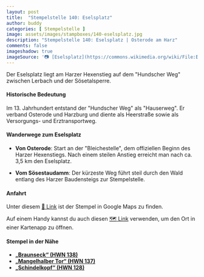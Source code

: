 ```yaml
---
layout: post
title:  "Stempelstelle 140: Eselsplatz"
author: buddy
categories: [ Stempelstelle ]
image: assets/images/stampboxes/140-eselsplatz.jpg
description: "Stempelstelle 140: Eselsplatz | Osterode am Harz"
comments: false
imageshadow: true
imageSource: '📷 [Eselsplatz](https://commons.wikimedia.org/wiki/File:Eselsplatz.jpg) von <a href="//commons.wikimedia.org/wiki/User:B.Thomas95" title="User:B.Thomas95">Thomas Binder</a> unter Lizenz [CC BY-SA 4.0](https://creativecommons.org/licenses/by-sa/4.0)'
---
```


Der Eselsplatz liegt am Harzer Hexenstieg auf dem "Hundscher Weg" zwischen Lerbach und der Sösetalsperre. 

#### Historische Bedeutung

Im 13. Jahrhundert entstand der "Hundscher Weg" als "Hauserweg". Er verband Osterode und Harzburg und diente als Heerstraße sowie als Versorgungs- und Erztransportweg. 

#### Wanderwege zum Eselsplatz

- **Von Osterode**: Start an der "Bleichestelle", dem offiziellen Beginn des Harzer Hexenstiegs. Nach einem steilen Anstieg erreicht man nach ca. 3,5 km den Eselsplatz. 

- **Vom Sösestaudamm**: Der kürzeste Weg führt steil durch den Wald entlang des Harzer Baudensteigs zur Stempelstelle. 

#### Anfahrt

Unter diesem [📍 Link](https://www.google.com/maps/dir/?api=1&origin=&destination=51.74620%2C%2010.30148) ist der Stempel in Google Maps zu finden.

<div class="android-only">
  Auf einem Handy kannst du auch diesen 
  <a href="geo:51.74620,10.30148">🗺️ Link</a> 
  verwenden, um den Ort in einer Kartenapp zu öffnen.
  <p></p>
</div>

#### Stempel in der Nähe

- [**„Braunseck“ (HWN 138)**](/stempelstelle-138-braunseck)
- [**„Mangelhalber Tor“ (HWN 137)**](/stempelstelle-137-mangelhalber-tor)
- [**„Schindelkopf“ (HWN 128)**](/stempelstelle-128-schindelkopf)
